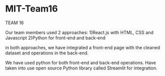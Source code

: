 # MIT-Team16

TEAM 16

Our team members used 2 approaches:
1)React.js with HTML, CSS and Javascript
2)Python for front-end and back-end

in both approaches, we have integrated a front-end page with the cleaned dataset and operations in the back-end.

We have used python for both front-end and back-end operations. Have taken into use open source Python library called Streamlit for integration.

